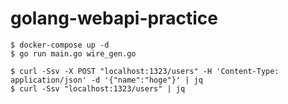 # golang-webapi-practice

```console
$ docker-compose up -d
$ go run main.go wire_gen.go
```

```console
$ curl -Ssv -X POST "localhost:1323/users" -H 'Content-Type: application/json' -d '{"name":"hoge"}' | jq
$ curl -Ssv "localhost:1323/users" | jq
```